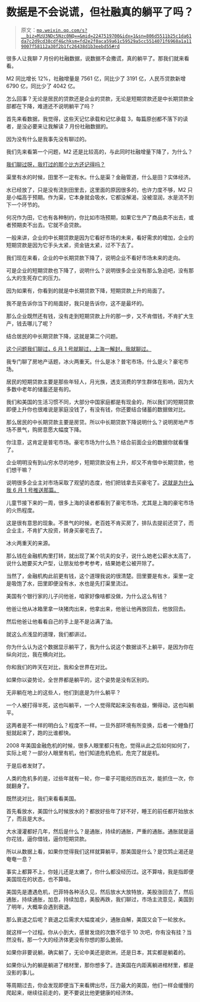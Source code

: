 # 数据是不会说谎，但社融真的躺平了吗？

> 原文：[`mp.weixin.qq.com/s?__biz=MzU3NDc5Nzc0NQ==&mid=2247519700&idx=1&sn=806d5511b25c1da61da7c2d9cd38cdf4&chksm=fd2e2f0aca59a61c59529a5cc5514071f6968a1a119007f58112a30f2b1fc26438d1b3eebd55#rd`](http://mp.weixin.qq.com/s?__biz=MzU3NDc5Nzc0NQ==&mid=2247519700&idx=1&sn=806d5511b25c1da61da7c2d9cd38cdf4&chksm=fd2e2f0aca59a61c59529a5cc5514071f6968a1a119007f58112a30f2b1fc26438d1b3eebd55#rd)

很多人让我聊 7 月份的社融数据，说数据不会撒谎，真的躺平了。那我们就来看看。

M2 同比增长 12%，社融增量是 7561 亿，同比少了 3191 亿，人民币贷款新增 6790 亿，同比少了 4042 亿。

怎么回事？无论是居民的贷款还是企业的贷款，无论是短期贷款还是中长期贷款全部都在下降，难道还不说明躺平了吗？

首先来看数据，我觉得，这些天记忆承载和记忆承载 3，每篇原创都不落下的读者，是没必要来让我解读 7 月份社融数据的。

因为没有什么是我事先没有聊过的。

我们先来看第一个问题，M2 还是比较高的，与此同时社融增量下降了，为什么？

[我们聊过呀，我打过的那个比方还记得吗？](https://mp.weixin.qq.com/s?__biz=MzU0MjYwNDU2Mw==&mid=2247507287&idx=1&sn=3185c1d9b518e1f948fd40072426fb7d&chksm=fb1ab12bcc6d383d7b2034b3b1b3f1083184bdfe58244e082478c4f8bafdf359fe53df2dffdb&token=1236080169&lang=zh_CN&scene=21#wechat_redirect)

渠里有水的时候，田里不一定有水。什么是渠？金融管道，什么是田？实体经济。

水已经放了，只是没有流到田里去，这里面的原因很多的，也许力度不够，M2 只是小幅高于预期。作为渠，它本身就会吸水，它都没解渴，没被湿润，水是流不到下一个环节的。

何况作为田，它也有各种制约，你比如市场预期，如果它生产了商品卖不出去，或者预期卖不出去。它就不会贷款。

一般来讲，企业的中长期贷款是因为它看好市场的未来，看好需求的增加，企业的短期贷款是因为它手头太紧，资金链太紧，过不下去了。

我们现在来看，企业的中长期贷款下降了，说明企业不看好市场未来的走向。

可是企业的短期贷款也下降了，说明什么？说明很多企业没有那么急迫吧，没有那么大的生死存亡的压力。

因为如果有，你看到的就是中长期贷款下降，短期贷款上升的局面了。

我不是告诉你当下的局面好，我只是告诉你，这不是最坏的。

那么企业既然还有钱，没有走到短期贷款上升的那一步，又不肯借钱，不肯扩大生产，钱去哪儿了呢？

结合居民的中长期贷款下降，这就是第二个问题。

[这个问题我们聊过，6 月 1 号就聊过，上海一解封，我就聊过。](https://mp.weixin.qq.com/s?__biz=MzU0MjYwNDU2Mw==&mid=2247505780&idx=1&sn=561c6930742277225231a4608d6e8233&chksm=fb1abb08cc6d321e87b4a6599e9a6d6a28854c81c78ac8a9da6098e64c6c7b39f0421651fc5a&payreadticket=HKyxTG5Ela4mOrsZ4uYuzrtA_SN7QiM-Ea64fikXG4a2JL-ZbBW3dRVnRuu6Gb_m5r9eZ0o&scene=21#wechat_redirect)

我专门聊了房地产话题，冰火两重天。什么是冰？普宅市场，什么是火？豪宅市场。

居民的短期贷款主要是那些年轻人，月光族，透支消费的学生群体在影响，因为大多数中老年的储蓄还是有的。

我们和美国的生活习惯不同，大部分中国家庭都是有现金的，所以我们的短期贷款即便上升你也很难说是家庭没钱了，有没有钱，你还要结合储蓄的数据做对比。

那么居民的中长期贷款主要是房贷。所以中长期贷款下降说明什么？说明房地产市场不景气，购房意愿大幅度下降。

你注意，这肯定是普宅市场。豪宅市场为什么热？结合前面企业的数据你就看懂了。

企业明明没有到山穷水尽的地步，短期贷款没有上升，却又不肯借中长期贷款，他们想干嘛？

说明很多企业主对市场采取了观望的态度，他们把钱拿去买豪宅了。[这就是为什么我 6 月 1 号推送那篇。](https://mp.weixin.qq.com/s?__biz=MzU0MjYwNDU2Mw==&mid=2247505780&idx=1&sn=561c6930742277225231a4608d6e8233&chksm=fb1abb08cc6d321e87b4a6599e9a6d6a28854c81c78ac8a9da6098e64c6c7b39f0421651fc5a&payreadticket=HKyxTG5Ela4mOrsZ4uYuzrtA_SN7QiM-Ea64fikXG4a2JL-ZbBW3dRVnRuu6Gb_m5r9eZ0o&scene=21#wechat_redirect)

儿童节接下来的一周，很多上海的读者都看到了豪宅市场，尤其是上海的豪宅市场的火热程度。

这是很有意思的现象。不景气的时候，老百姓不肯买房了，排队去提前还贷了，而企业主，不肯扩大投资，转身买豪宅去了。

冰火两重天的来源。

那么钱在金融机构里打转，就出现了某个坑夫的女子，说什么她老公薪水太高了，说什么她要买大户型，让朋友给参考参考，结果她老公被开除了。

当然了，金融机构此前更有钱，这个道理我说的很清楚。田里要是有水，渠里一定是吸饱了水，田里即便没有水，水也是先打渠里流过。

美国有个银行家的儿子问他爸，咱家好像啥都没做，为什么这么有钱？

他爸让他从冰箱里拿一块猪肉出来，他拿出来，他爸让他再放回去，他放回去。

然后他爸让他看看自己的手上是不是沾满了油。

就这么点浅显的道理，我们都讲过。

你为什么认为这个数据显示躺平了，我为什么说这个数据谈不上躺平，是因为你在纵向对比，我在横向对比。

你和我们的昨天在对比，我和全世界在对比。

如果你以姿势论，全世界都是躺平的，这个姿势是没有区别的。

无非躺在地上的这些人，他们到底是为什么躺平？

一个人被打得半死，这也叫躺平，一个人觉得爬起来没有收益，懒得动，这也叫躺平。

这两者是不一样的明白么？程度不一样。一旦外部环境有所变换，后者一个鲤鱼打挺就起来了，跑的比谁都快。

2008 年美国金融危机的时候，很多人眼里都只有危，觉得从此之后如何如何了，实际上呢？一部分人眼里有机，他们知道危机危机，危完了就是机。

于是后者发财了。

人类的危机多的是，过些年就有一轮，你一辈子可能经历四五次，能抓住一次，你就翻身了。

既然说对比，我们来看看美国。

首先看放水，美国什么时候放水的？都放好些年了好不好，睡王的前任都开始放水了，而且是大水。

大水漫灌都好几年，然后是什么？是通胀，持续的通胀，严重的通胀。通胀就是逼你花钱，逼你借钱，逼你短期贷款。

所以从数据上看，如果你觉得我们这样就算躺平，那美国是什么？是饮鸩止渴还是奄奄一息？

事实上都算不上，你娃儿还是太嫩了，你什么都没经历过。这不算啥，我是指即便美国现在的状态，也不算啥。

美国先是遭遇危机，巴菲特各种活久见，然后放水大放特放，美股涨回去了，然后通胀，持续通胀，加息，持续加息，美股再跌，我们聊过，市场主流意见，美国到了明年，大概率会遇到衰退。

那么衰退之后呢？衰退之后需求大幅度减少，通胀自解，美国又会下一轮放水。

就这样一个过程。你从小到大，感冒发烧的次数不低于 10 次吧，你有没有挂？当然没有。那一个大的经济体更没有你想的那么脆弱。

如果你非要说躺，确实躺了，无论中美还是欧洲，还是日本，其实都是躺着的。

如果你认为的躺是躺进了棺材里，那你想多了。连美国在内距离躺进棺材里，都是没影的事儿。

等周期过去，你会发现即便当下来看牌出尽，压力最大的美国，他们一样会缓慢的爬起来，继续往前走的，更不要说比他更健康的经济体。